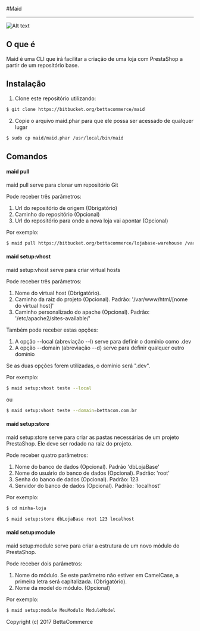#Maid

---
![Alt text](http://3.bp.blogspot.com/-9w9oY1hohbw/T7u6OX2q_FI/AAAAAAAABlA/RC3KdvYCCpY/s1600/Chibi_Maid_2.jpg)

##  O que é

Maid é uma CLI que irá facilitar a criação de uma loja com PrestaShop a partir de um repositório base.

## Instalação

1. Clone este repositório utilizando:
```sh
$ git clone https://bitbucket.org/bettacommerce/maid
```

2. Copie o arquivo maid.phar para que ele possa ser acessado de qualquer lugar
```sh
$ sudo cp maid/maid.phar /usr/local/bin/maid
```

## Comandos

#### maid pull
maid pull serve para clonar um repositório Git

Pode receber três parâmetros:

1. Url do repositório de origem (Obrigatório)
2. Caminho do repositório (Opcional)
3. Url do repositório para onde a nova loja vai apontar (Opcional)

Por exemplo:
```sh
$ maid pull https://bitbucket.org/bettacommerce/lojabase-warehouse /var/www/html/minha-loja https://bitbucket.org/bettacommerce/minha-loja
```

#### maid setup:vhost
maid setup:vhost serve para criar virtual hosts

Pode receber três parâmetros:

1. Nome do virtual host (Obrigatório).
2. Caminho da raiz do projeto (Opcional). Padrão: '/var/www/html/[nome do virtual host]'
3. Caminho personalizado do apache (Opcional). Padrão: '/etc/apache2/sites-available/'

Também pode receber estas opções:
1. A opção --local (abreviação --l) serve para definir o domínio como .dev
2. A opção --domain (abreviação --d) serve para definir qualquer outro domínio

Se as duas opções forem utilizadas, o domínio será ".dev".

Por exemplo:
```sh
$ maid setup:vhost teste --local
```
ou
```sh
$ maid setup:vhost teste --domain=bettacom.com.br
```

#### maid setup:store
maid setup:store serve para criar as pastas necessárias de um projeto PrestaShop. Ele deve ser rodado na raiz do projeto.

Pode receber quatro parâmetros:

1. Nome do banco de dados (Opcional). Padrão 'dbLojaBase'
2. Nome do usuário do banco de dados (Opcional). Padrão: 'root'
3. Senha do banco de dados (Opcional). Padrão: 123
4. Servidor do banco de dados (Opcional). Padrão: 'localhost'

Por exemplo:
```sh
$ cd minha-loja

$ maid setup:store dbLojaBase root 123 localhost
```

#### maid setup:module
maid setup:module serve para criar a estrutura de um novo módulo do PrestaShop.

Pode receber dois parâmetros:

1. Nome do módulo. Se este parâmetro não estiver em CamelCase, a primeira letra será capitalizada. (Obrigatório).
2. Nome da model do módulo. (Opcional)

Por exemplo:
```sh
$ maid setup:module MeuModulo ModuloModel
```


Copyright (c) 2017 BettaCommerce
